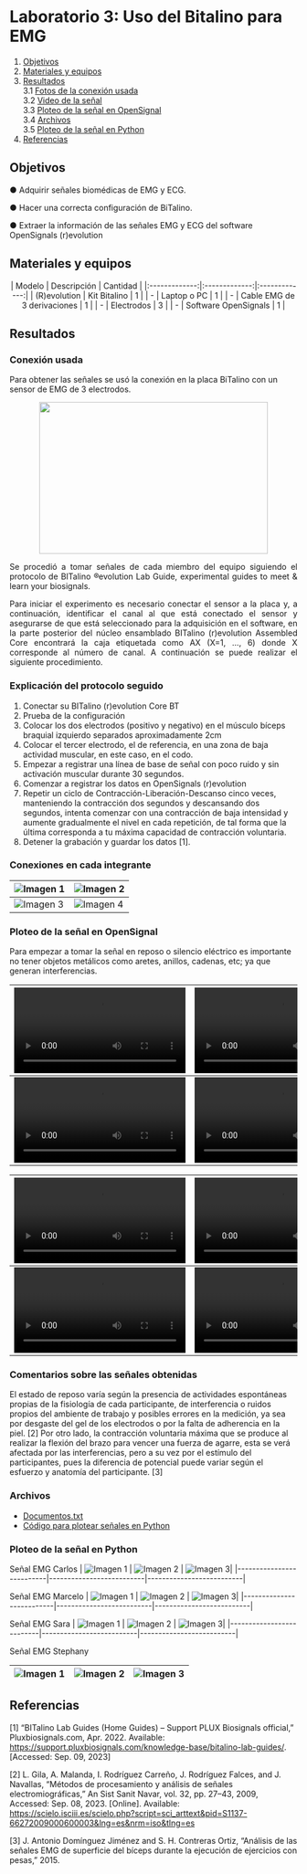 # Laboratorio 3: Uso del Bitalino para EMG

1. [Objetivos](#obj)
2. [Materiales y equipos](#mat)
3. [Resultados](#resul)\
     3.1 [Fotos de la conexión usada](#conex)\
     3.2 [Video de la señal](#senal)\
     3.3 [Ploteo de la señal en OpenSignal](#plot)\
     3.4 [Archivos](#arch)\
     3.5 [Ploteo de la señal en Python](#plote)
4. [Referencias](#ref)

## **Objetivos** <a name="obj"></a>

● Adquirir señales biomédicas de EMG y ECG.

● Hacer una correcta configuración de BiTalino.

● Extraer la información de las señales EMG y ECG del software OpenSignals (r)evolution

## **Materiales y equipos** <a name="mat"></a>

<div align="center">
| Modelo | Descripción | Cantidad |
|:-------------:|:-------------:|:-------------:|
| (R)evolution | Kit Bitalino | 1 |
| - | Laptop o PC | 1 |
| - | Cable EMG de 3 derivaciones | 1 |
| - | Electrodos | 3 |
| - | Software OpenSignals | 1 |
</div>

## **Resultados** <a name="resul"></a>

### **Conexión usada** <a name="conex"></a>

Para obtener las señales se usó la conexión en la placa BiTalino con un sensor de EMG de 3 electrodos.

<p align="center"><img src="https://github.com/StephanySamaniego/ISB_Grupo2-2023-2/blob/main/Dise%C3%B1o/Posicion%20_electrodos.jpg?raw=true" width="400" height="266"></p>
</p>

<p align="justify">
Se procedió a tomar señales de cada miembro del equipo siguiendo el protocolo de BITalino ®evolution Lab Guide, experimental guides to meet & learn your biosignals.

<p align="justify">
Para iniciar el experimento es necesario conectar el sensor a la placa y, a continuación, identificar el canal al que está conectado el sensor y asegurarse de que está seleccionado para la adquisición en el software, en la parte posterior del núcleo ensamblado BITalino (r)evolution Assembled Core encontrará la caja etiquetada como AX (X=1, ..., 6) donde X corresponde al número de canal. A continuación se puede realizar el siguiente procedimiento.

### Explicación del protocolo seguido

1. Conectar su BITalino (r)evolution Core BT
2. Prueba de la configuración
3. Colocar los dos electrodos (positivo y negativo) en el músculo bíceps braquial izquierdo separados aproximadamente 2cm
4. Colocar el tercer electrodo, el de referencia, en una zona de baja actividad muscular, en este caso, en el codo.
5. Empezar a registrar una línea de base de señal con poco ruido y sin activación muscular durante 30 segundos.
6. Comenzar a registrar los datos en OpenSignals (r)evolution
7. Repetir un ciclo de Contracción-Liberación-Descanso cinco veces, manteniendo la contracción dos segundos y descansando dos segundos, intenta comenzar con una contracción de baja intensidad y aumente gradualmente el nivel en cada repetición, de tal forma que la última corresponda a tu máxima capacidad de contracción voluntaria.
8. Detener  la grabación y guardar los datos [1].

### Conexiones en cada integrante

| ![Imagen 1](https://github.com/StephanySamaniego/ISB_Grupo2-2023-2/blob/main/Dise%C3%B1o/Conexion_Carlos.jpg?raw=true) | ![Imagen 2](https://github.com/StephanySamaniego/ISB_Grupo2-2023-2/blob/main/Dise%C3%B1o/Conexion_Marcelo.jpg?raw=true) |
|--------------------------|--------------------------|
| ![Imagen 3](https://github.com/StephanySamaniego/ISB_Grupo2-2023-2/blob/main/Dise%C3%B1o/Conexion_Sara.jpg?raw=true) | ![Imagen 4](https://github.com/StephanySamaniego/ISB_Grupo2-2023-2/blob/main/Dise%C3%B1o/Conexion_Steph.jpg?raw=true) |

### Ploteo de la señal en OpenSignal <a name="plot"></a>
Para empezar a tomar la señal en reposo o silencio eléctrico es importante no tener objetos metálicos como aretes, anillos, cadenas, etc; ya que generan interferencias.


|<video src=" https://github.com/StephanySamaniego/ISB_Grupo2-2023-2/assets/99302662/f83ecbe1-9d87-483c-9fca-0acb900327c7">|<video src="https://github.com/StephanySamaniego/ISB_Grupo2-2023-2/assets/99302662/f83ecbe1-9d87-483c-9fca-0acb900327c7">|
|--------------------------|--------------------------|
|<video src="https://github.com/StephanySamaniego/ISB_Grupo2-2023-2/assets/99302662/ab7bdc4d-9740-4748-a667-f6e4897306f6 ">|<video src="https://github.com/StephanySamaniego/ISB_Grupo2-2023-2/assets/99302662/16f3f9ee-0a9f-429c-9950-d94414c28468">|

|<video src=" https://github.com/StephanySamaniego/ISB_Grupo2-2023-2/assets/99302662/f83ecbe1-9d87-483c-9fca-0acb900327c7">|<video src="https://github.com/StephanySamaniego/ISB_Grupo2-2023-2/assets/99302662/ab7bdc4d-9740-4748-a667-f6e4897306f6">|
|--------------------------|--------------------------|
|<video src="https://github.com/StephanySamaniego/ISB_Grupo2-2023-2/assets/99302662/ab7bdc4d-9740-4748-a667-f6e4897306f6 ">|<video src="https://github.com/StephanySamaniego/ISB_Grupo2-2023-2/assets/99302662/2f495126-186e-4d6d-9352-d40d366348fd">|



### Comentarios sobre las señales obtenidas

El estado de reposo varía según la presencia de actividades espontáneas propias de la fisiología de cada participante, de interferencia o ruidos propios del ambiente de trabajo y posibles errores en la medición, ya sea por desgaste del gel de los electrodos o por la falta de adherencia en la piel. [2]
Por otro lado, la contracción voluntaria máxima que se produce al realizar la flexión del brazo para vencer una fuerza de agarre, esta se verá afectada por las interferencias, pero a su vez por el estímulo del participantes, pues la diferencia de potencial puede variar según el esfuerzo y anatomía del participante. [3]

### **Archivos** <a name="arch"></a>

- [Documentos.txt](https://github.com/StephanySamaniego/ISB_Grupo2-2023-2/tree/main/Documentacion/Laboratorio%2003%20-%20BiTalino/Documentos)
- [Código para plotear señales en Python](https://github.com/StephanySamaniego/ISB_Grupo2-2023-2/tree/main/Documentacion/Laboratorio%2003%20-%20BiTalino/C%C3%B3digo)

### **Ploteo de la señal en Python** <a name="plote"></a>

Señal EMG Carlos
| ![Imagen 1](https://github.com/StephanySamaniego/ISB_Grupo2-2023-2/blob/main/Dise%C3%B1o/Laboratorio_03/Se%C3%B1al_Carlos.JPG?raw=true) | ![Imagen 2](https://github.com/StephanySamaniego/ISB_Grupo2-2023-2/blob/main/Dise%C3%B1o/Laboratorio_03/FFT_Carlos.JPG?raw=true) | ![Imagen 3](https://github.com/StephanySamaniego/ISB_Grupo2-2023-2/blob/main/Dise%C3%B1o/Laboratorio_03/Segmentos_Carlos.JPG?raw=true)|
|--------------------------|--------------------------|--------------------------|

Señal EMG Marcelo
| ![Imagen 1](https://github.com/StephanySamaniego/ISB_Grupo2-2023-2/blob/main/Dise%C3%B1o/Laboratorio_03/Se%C3%B1al_Marcelo.JPG?raw=true) | ![Imagen 2](https://github.com/StephanySamaniego/ISB_Grupo2-2023-2/blob/main/Dise%C3%B1o/Laboratorio_03/FFT_Marcelo.JPG?raw=true) | ![Imagen 3](https://github.com/StephanySamaniego/ISB_Grupo2-2023-2/blob/main/Dise%C3%B1o/Laboratorio_03/Segmentos_Marcelo.JPG?raw=true)|
|--------------------------|--------------------------|--------------------------|

Señal EMG Sara
| ![Imagen 1](https://github.com/StephanySamaniego/ISB_Grupo2-2023-2/blob/main/Dise%C3%B1o/Laboratorio_03/Se%C3%B1al_Sara.JPG?raw=true) | ![Imagen 2](https://github.com/StephanySamaniego/ISB_Grupo2-2023-2/blob/main/Dise%C3%B1o/Laboratorio_03/FFT_Sara.JPG?raw=true) | ![Imagen 3](https://github.com/StephanySamaniego/ISB_Grupo2-2023-2/blob/main/Dise%C3%B1o/Laboratorio_03/Segmentos_Sara.JPG?raw=true)|
|--------------------------|--------------------------|--------------------------|

Señal EMG Stephany

| ![Imagen 1](https://github.com/StephanySamaniego/ISB_Grupo2-2023-2/blob/main/Dise%C3%B1o/Laboratorio_03/Se%C3%B1al_Stephany.JPG?raw=true) | ![Imagen 2](https://github.com/StephanySamaniego/ISB_Grupo2-2023-2/blob/main/Dise%C3%B1o/Laboratorio_03/FFT_Stephany.JPG?raw=true) | ![Imagen 3](https://github.com/StephanySamaniego/ISB_Grupo2-2023-2/blob/main/Dise%C3%B1o/Laboratorio_03/Segmentos_Stephany.JPG?raw=true)|
|--------------------------|--------------------------|--------------------------|

## Referencias <a name="ref"></a>


[1] “BITalino Lab Guides (Home Guides) – Support PLUX Biosignals official,” Pluxbiosignals.com, Apr. 2022. Available: https://support.pluxbiosignals.com/knowledge-base/bitalino-lab-guides/. [Accessed: Sep. 09, 2023]

[2] L. Gila, A. Malanda, I. Rodríguez Carreño, J. Rodríguez Falces, and J. Navallas, “Métodos de procesamiento y análisis de señales electromiográficas,” An Sist Sanit Navar, vol. 32, pp. 27–43, 2009, Accessed: Sep. 08, 2023. [Online]. Available: https://scielo.isciii.es/scielo.php?script=sci_arttext&pid=S1137-66272009000600003&lng=es&nrm=iso&tlng=es 

[3] J. Antonio Domínguez Jiménez and S. H. Contreras Ortiz, “Análisis de las señales EMG de superficie del bíceps durante la ejecución de ejercicios con pesas,” 2015.
‌
